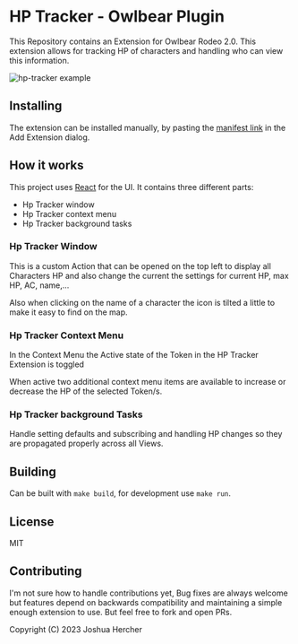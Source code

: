 # HP Tracker - Owlbear Plugin

This Repository contains an Extension for Owlbear Rodeo 2.0. This extension allows for tracking HP of characters and handling who can view this information.

![hp-tracker example](https://raw.githubusercontent.com/kamejosh/owlbear-hp-tracker/master/docs/HP_Tracker.png)

## Installing

The extension can be installed manually, by pasting the [manifest link](https://hp-tracker.onrender.com/manifest.json) in the Add Extension dialog.

## How it works

This project uses [React](https://reactjs.org/) for the UI. It contains three different parts:

+ Hp Tracker window
+ Hp Tracker context menu
+ Hp Tracker background tasks

### Hp Tracker Window

This is a custom Action that can be opened on the top left to display all Characters HP and also change the current the settings for current HP, max HP, AC, name,...

Also when clicking on the name of a character the icon is tilted a little to make it easy to find on the map.

### Hp Tracker Context Menu

In the Context Menu the Active state of the Token in the HP Tracker Extension is toggled

When active two additional context menu items are available to increase or decrease the HP of the selected Token/s.

### Hp Tracker background Tasks

Handle setting defaults and subscribing and handling HP changes so they are propagated properly across all Views.

## Building

Can be built with `make build`, for development use `make run`.

## License

MIT

## Contributing

I'm not sure how to handle contributions yet, Bug fixes are always welcome but features depend on backwards compatibility and maintaining a simple enough extension to use. But feel free to fork and open PRs.

Copyright (C) 2023 Joshua Hercher